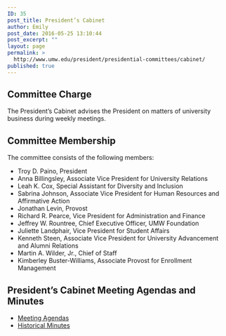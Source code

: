 ```yaml
---
ID: 35
post_title: President’s Cabinet
author: Emily
post_date: 2016-05-25 13:10:44
post_excerpt: ""
layout: page
permalink: >
  http://www.umw.edu/president/presidential-committees/cabinet/
published: true
---
```

<h2>Committee Charge</h2>
The President’s Cabinet advises the President on matters of university business during weekly meetings.
<h2>Committee Membership</h2>
The committee consists of the following members:
<ul>
 	<li>Troy D. Paino, President</li>
 	<li>Anna Billingsley, Associate Vice President for University Relations</li>
 	<li>Leah K. Cox, Special Assistant for Diversity and Inclusion</li>
 	<li>Sabrina Johnson, Associate Vice President for Human Resources and Affirmative Action</li>
 	<li>Jonathan Levin, Provost</li>
 	<li>Richard R. Pearce, Vice President for Administration and Finance</li>
 	<li>Jeffrey W. Rountree, Chief Executive Officer, UMW Foundation</li>
 	<li>Juliette Landphair, Vice President for Student Affairs</li>
 	<li>Kenneth Steen, Associate Vice President for University Advancement and Alumni Relations</li>
 	<li>Martin A. Wilder, Jr., Chief of Staff</li>
 	<li>Kimberley Buster-Williams, Associate Provost for Enrollment Management</li>
</ul>
<h2>President’s Cabinet Meeting Agendas and Minutes</h2>
<ul>
 	<li><a href="https://www.umw.edu/president/presidential-committees/cabinet/presidents-cabinet-meeting-agendas/">Meeting Agendas</a></li>
 	<li><a href="https://www.umw.edu/president/presidential-committees/cabinet/historical-minutes/">Historical Minutes</a></li>
</ul>
&nbsp;
